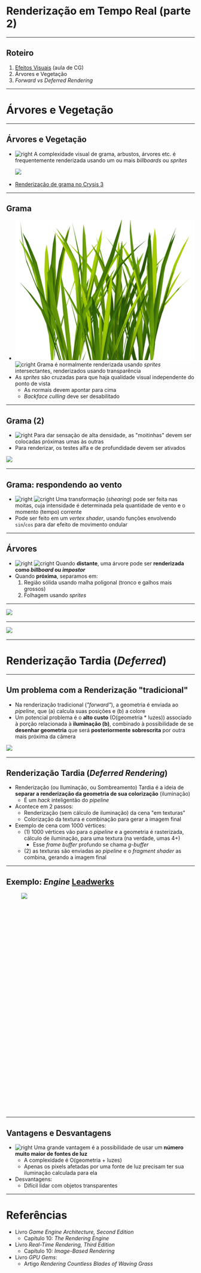 <!--
  backdrop: little-big-planet-3
-->

# Renderização em Tempo Real (parte 2)
---
## Roteiro

1. [Efeitos Visuais](http://fegemo.github.io/cefet-cg/classes/visual-effects/) (aula de CG)
1. Árvores e Vegetação
1. _Forward vs Deferred Rendering_

---
<!--
  backdrop: crysis3-foliage
-->

# Árvores e Vegetação

---
## Árvores e Vegetação

- ![right](../../images/trees1.png)
  A complexidade visual de grama, arbustos, árvores etc. é frequentemente
  renderizada usando um ou mais _billboards_ ou _sprites_

  ![](../../images/grass-dry.png)
- [Renderização de grama no Crysis 3](https://www.youtube.com/watch?v=Uh2Lv97OhMg)

---
## **Grama**

- ![right](../../images/grass-alpha-texture.png)
  ![cright](../../images/grass-scheme1.png)
  Grama é normalmente renderizada usando _sprites_ intersectantes, renderizados
  usando transparência
- As _sprites_ são cruzadas para que haja qualidade visual independente do
  ponto de vista
  - As normais devem apontar para cima
  - _Backface culling_ deve ser desabilitado

---
## Grama (2)

- ![right](../../images/grass-scheme2.png)
  Para dar sensação de alta densidade, as "moitinhas" devem ser colocadas
  próximas umas às outras
- Para renderizar, os testes alfa e de profundidade devem ser ativados

![](../../images/grass-dense.jpg)

---
## Grama: respondendo ao **vento**

- ![right](../../images/grass-scheme3.png)
  ![cright](../../images/grass-scheme4.png)
  Uma transformação (_shearing_) pode ser feita nas moitas, cuja intensidade
  é determinada pela quantidade de vento e o momento (tempo) corrente
- Pode ser feito em um _vertex shader_, usando funções envolvendo `sin`/`cos`
  para dar efeito de movimento ondular

---
## **Árvores**

- ![right](../../images/tree-distant.jpg)
  ![cright](../../images/tree-near.jpg)
  Quando **distante**, uma árvore pode ser **renderizada como _billboard_
  ou _impostor_**
- Quando **próxima**, separamos em:
  1. Região sólida usando malha poligonal (tronco e galhos mais grossos)
  2. Folhagem usando _sprites_

---
![](../../images/tree-wire.png)

---
![](../../images/tree-wire-bold.png)

---
<!--
  deferred-lighting
-->

# Renderização Tardia (_Deferred_)

---
## Um problema com a Renderização "tradicional"

- Na renderização tradicional (_"forward"_), a geometria é enviada
  ao _pipeline_, que (a) calcula suas posições e (b) a colore
- Um potencial problema é o **alto custo**
  (<span class="math">O(geometria * luzes)</span>) associado à porção
  relacionada à **iluminação (b)**, combinado à possibilidade
  de se **desenhar geometria** que será **posteriormente sobrescrita**
  por outra mais próxima da câmera

![](../../images/deferred-rendering-overdraw.png)

---
## Renderização Tardia (_Deferred Rendering_)

- Renderização (ou Iluminação, ou Sombreamento) Tardia é a ideia de **separar
  a renderização da geometria de sua colorização** (iluminação)
  - É um _hack_ inteligentão do _pipeline_
- Acontece em 2 passos:
  - Renderização (sem cálculo de iluminação) da cena "em texturas"
  - Colorização da textura e combinação para gerar a imagem final
- Exemplo de cena com 1000 vértices:
  - (1) 1000 vértices vão para o _pipeline_ e a geometria é rasterizada,
    cálculo de iluminação, para uma textura (na verdade, umas 4+)
    - Esse _frame buffer_ profundo se chama _g-buffer_
  - (2) as texturas são enviadas ao _pipeline_ e o _fragment shader_
    as combina, gerando a imagem final

---
## Exemplo: _Engine_ [Leadwerks](http://www.leadwerks.com/werkspace/page/home?shownav=0)

<figure style="position: relative; width: 100%; height: 585px;">
  <img src="../../images/deferred-rendering-leadwerks1.png" class="bullet bullet-no-anim" style="position: absolute; top: 0; left: 0;">
  <img src="../../images/deferred-rendering-leadwerks2.jpg" class="bullet bullet-no-anim" style="position: absolute; top: 0; left: 0;">
  <img src="../../images/deferred-rendering-leadwerks3.jpg" class="bullet bullet-no-anim" style="position: absolute; top: 0; left: 0;">
  <img src="../../images/deferred-rendering-leadwerks4.jpg" class="bullet bullet-no-anim" style="position: absolute; top: 0; left: 0;">
  <img src="../../images/deferred-rendering-leadwerks5.jpg" class="bullet bullet-no-anim" style="position: absolute; top: 0; left: 0;">
  <img src="../../images/deferred-rendering-leadwerks6.jpg" class="bullet bullet-no-anim" style="position: absolute; top: 0; left: 0;">
  <img src="../../images/deferred-rendering-leadwerks7.jpg" class="bullet bullet-no-anim" style="position: absolute; top: 0; left: 0;">
</figure>

---
## Vantagens e Desvantagens

- ![right](../../images/deferred-rendering-multiple-lights.jpg)
  Uma grande vantagem é a possibilidade de usar um **número muito maior de
  fontes de luz**
  - A complexidade é <span class="math">O(geometria + luzes)</span>
  - Apenas os pixels afetadas por uma fonte de luz precisam ter sua iluminação
    calculada para ela
- Desvantagens:
  - Difícil lidar com objetos transparentes

---
# Referências

- Livro _Game Engine Architecture, Second Edition_
  - Capítulo 10: _The Rendering Engine_
- Livro _Real-Time Rendering, Third Edition_
  - Capítulo 10: _Image-Based Rendering_
- Livro _GPU Gems_:
  - Artigo _Rendering Countless Blades of Waving Grass_
